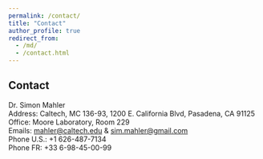 ```yaml
---
permalink: /contact/
title: "Contact"
author_profile: true
redirect_from: 
  - /md/
  - /contact.html
---
```


## Contact 

Dr. Simon Mahler
<br>Address: Caltech, MC 136-93, 1200 E. California Blvd, Pasadena, CA 91125
<br>Office: Moore Laboratory, Room 229
<br>Emails: mahler@caltech.edu & sim.mahler@gmail.com
<br>Phone U.S.: +1 626-487-7134 
<br>Phone FR: +33 6-98-45-00-99
